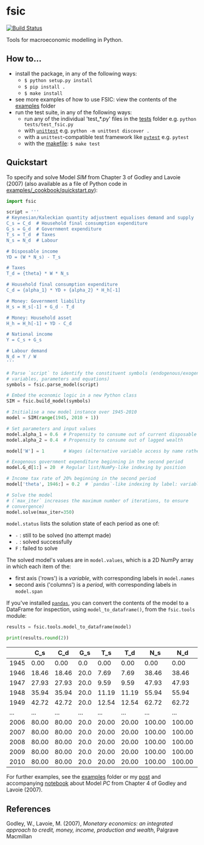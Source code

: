 # fsic

[![Build Status](https://github.com/ChrisThoung/fsic/actions/workflows/python-package.yml/badge.svg)](https://github.com/ChrisThoung/fsic/actions/workflows/python-package.yml)

Tools for macroeconomic modelling in Python.


## How to...

* install the package, in any of the following ways:
    * `$ python setup.py install`
    * `$ pip install .`
    * `$ make install`
* see more examples of how to use FSIC: view the contents of the
  [examples](examples/) folder
* run the test suite, in any of the following ways:
    * run any of the individual 'test_*.py' files in the [tests](tests/) folder
      e.g. `python tests/test_fsic.py`
    * with [`unittest`](https://docs.python.org/3/library/unittest.html)
      e.g. `python -m unittest discover .`
    * with a `unittest`-compatible test framework like
      [`pytest`](https://docs.pytest.org/en/stable/) e.g. `pytest`
    * with the [makefile](makefile): `$ make test`


## Quickstart

To specify and solve Model *SIM* from Chapter 3 of Godley and Lavoie (2007)
(also available as a file of Python code in
[examples/_cookbook/quickstart.py](examples/_cookbook/quickstart.py)):

```python
import fsic

script = '''
# Keynesian/Kaleckian quantity adjustment equalises demand and supply
C_s = C_d  # Household final consumption expenditure
G_s = G_d  # Government expenditure
T_s = T_d  # Taxes
N_s = N_d  # Labour

# Disposable income
YD = (W * N_s) - T_s

# Taxes
T_d = {theta} * W * N_s

# Household final consumption expenditure
C_d = {alpha_1} * YD + {alpha_2} * H_h[-1]

# Money: Government liability
H_s = H_s[-1] + G_d - T_d

# Money: Household asset
H_h = H_h[-1] + YD - C_d

# National income
Y = C_s + G_s

# Labour demand
N_d = Y / W
'''

# Parse `script` to identify the constituent symbols (endogenous/exogenous
# variables, parameters and equations)
symbols = fsic.parse_model(script)

# Embed the economic logic in a new Python class
SIM = fsic.build_model(symbols)

# Initialise a new model instance over 1945-2010
model = SIM(range(1945, 2010 + 1))

# Set parameters and input values
model.alpha_1 = 0.6  # Propensity to consume out of current disposable income
model.alpha_2 = 0.4  # Propensity to consume out of lagged wealth

model['W'] = 1       # Wages (alternative variable access by name rather than attribute)

# Exogenous government expenditure beginning in the second period
model.G_d[1:] = 20  # Regular list/NumPy-like indexing by position

# Income tax rate of 20% beginning in the second period
model['theta', 1946:] = 0.2  # `pandas`-like indexing by label: variable and period

# Solve the model
# (`max_iter` increases the maximum number of iterations, to ensure
# convergence)
model.solve(max_iter=350)
```

`model.status` lists the solution state of each period as one of:

* `-` : still to be solved (no attempt made)
* `.` : solved successfully
* `F` : failed to solve

The solved model's values are in `model.values`, which is a 2D NumPy array in
which each item of the:

* first axis ('rows') is a *variable*, with corresponding labels in `model.names`
* second axis ('columns') is a *period*, with corresponding labels in
  `model.span`

If you've installed [`pandas`](https://pandas.pydata.org/), you can convert the
contents of the model to a DataFrame for inspection, using
`model_to_dataframe()`, from the `fsic.tools` module:

```python
results = fsic.tools.model_to_dataframe(model)

print(results.round(2))
```

|      |   C_s |   C_d |  G_s |   T_s |   T_d |    N_s |    N_d | ... |  G_d |   W | theta | alpha_1 | alpha_2 | status | iterations |
| ---- | ----- | ----- | ---- | ----- | ----- | ------ | ------ | --- | ---- | --- | ----- | ------- | ------- | ------ | ---------- |
| 1945 |  0.00 |  0.00 |  0.0 |  0.00 |  0.00 |   0.00 |   0.00 | ... |  0.0 | 1.0 |   0.0 |     0.6 |     0.4 |      - |         -1 |
| 1946 | 18.46 | 18.46 | 20.0 |  7.69 |  7.69 |  38.46 |  38.46 | ... | 20.0 | 1.0 |   0.2 |     0.6 |     0.4 |      . |        338 |
| 1947 | 27.93 | 27.93 | 20.0 |  9.59 |  9.59 |  47.93 |  47.93 | ... | 20.0 | 1.0 |   0.2 |     0.6 |     0.4 |      . |        338 |
| 1948 | 35.94 | 35.94 | 20.0 | 11.19 | 11.19 |  55.94 |  55.94 | ... | 20.0 | 1.0 |   0.2 |     0.6 |     0.4 |      . |        338 |
| 1949 | 42.72 | 42.72 | 20.0 | 12.54 | 12.54 |  62.72 |  62.72 | ... | 20.0 | 1.0 |   0.2 |     0.6 |     0.4 |      . |        338 |
| ...  |   ... |   ... |  ... |   ... |   ... |    ... |    ... | ... |  ... | ... |   ... |     ... |     ... |    ... |        ... |
| 2006 | 80.00 | 80.00 | 20.0 | 20.00 | 20.00 | 100.00 | 100.00 | ... | 20.0 | 1.0 |   0.2 |     0.6 |     0.4 |      . |        348 |
| 2007 | 80.00 | 80.00 | 20.0 | 20.00 | 20.00 | 100.00 | 100.00 | ... | 20.0 | 1.0 |   0.2 |     0.6 |     0.4 |      . |        348 |
| 2008 | 80.00 | 80.00 | 20.0 | 20.00 | 20.00 | 100.00 | 100.00 | ... | 20.0 | 1.0 |   0.2 |     0.6 |     0.4 |      . |        348 |
| 2009 | 80.00 | 80.00 | 20.0 | 20.00 | 20.00 | 100.00 | 100.00 | ... | 20.0 | 1.0 |   0.2 |     0.6 |     0.4 |      . |        348 |
| 2010 | 80.00 | 80.00 | 20.0 | 20.00 | 20.00 | 100.00 | 100.00 | ... | 20.0 | 1.0 |   0.2 |     0.6 |     0.4 |      . |        348 |

For further examples, see the [examples](examples/) folder or my
[post](https://www.christhoung.com/2018/07/08/fsic-gl2007-pc/) and accompanying
[notebook](https://github.com/ChrisThoung/website/tree/master/code/2018-07-08_fsic_pc)
about Model *PC* from Chapter 4 of Godley and Lavoie (2007).


## References

Godley, W., Lavoie, M. (2007),
*Monetary economics: an integrated approach to
credit, money, income, production and wealth*,
Palgrave Macmillan
